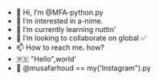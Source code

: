 - 👋 Hi, I’m @MFA-python.py
- 👀 I’m interested in a-nime.
- 🌱 I’m currently learning nuttin'
- 💞️ I’m looking to collaborate on global ✅ 
- 📫 How to reach me، how?
- 🇵🇸 "Hello",world'
- 🌵 @musafarhoud == my('Instagram").py

<!---
MFA-python/MFA-python is a ✨ special ✨ repository because its `README.md` (this file) appears on your GitHub profile.
You can click the Preview link to take a look at your changes.
--->
